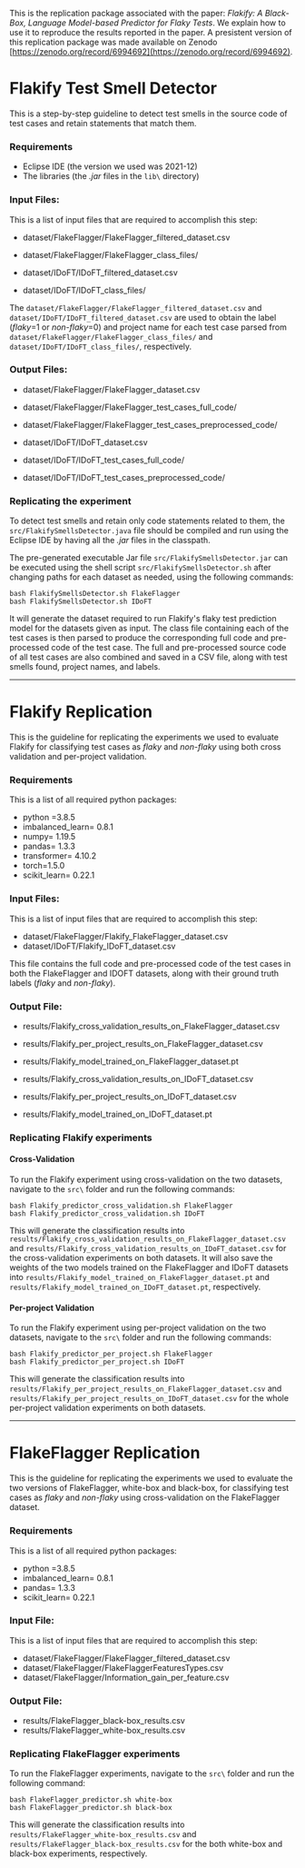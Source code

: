 This is the replication package associated with the paper: _Flakify: A Black-Box, Language Model-based Predictor for Flaky Tests_. We explain how to use it to reproduce the results reported in the paper. A presistent version of this replication package was made available on Zenodo [https://zenodo.org/record/6994692](https://zenodo.org/record/6994692).


# Flakify Test Smell Detector

This is a step-by-step guideline to detect test smells in the source code of test cases and retain statements that match them.

### Requirements
- Eclipse IDE (the version we used was 2021-12)
- The libraries (the _.jar_ files in the `lib\` directory) 

### Input Files:
This is a list of input files that are required to accomplish this step:
* dataset/FlakeFlagger/FlakeFlagger_filtered_dataset.csv
* dataset/FlakeFlagger/FlakeFlagger_class_files/

* dataset/IDoFT/IDoFT_filtered_dataset.csv
* dataset/IDoFT/IDoFT_class_files/

The `dataset/FlakeFlagger/FlakeFlagger_filtered_dataset.csv` and `dataset/IDoFT/IDoFT_filtered_dataset.csv` are used to obtain the label (_flaky_=1 or _non-flaky_=0) and project name for each test case parsed from  `dataset/FlakeFlagger/FlakeFlagger_class_files/` and `dataset/IDoFT/IDoFT_class_files/`, respectively.

### Output Files:
* dataset/FlakeFlagger/FlakeFlagger_dataset.csv
* dataset/FlakeFlagger/FlakeFlagger_test_cases_full_code/
* dataset/FlakeFlagger/FlakeFlagger_test_cases_preprocessed_code/

* dataset/IDoFT/IDoFT_dataset.csv
* dataset/IDoFT/IDoFT_test_cases_full_code/
* dataset/IDoFT/IDoFT_test_cases_preprocessed_code/

### Replicating the experiment
To detect test smells and retain only code statements related to them, the `src/FlakifySmellsDetector.java` file should be compiled and run using the Eclipse IDE by having all the _.jar_ files in the classpath. 

The pre-generated executable Jar file `src/FlakifySmellsDetector.jar` can be executed using the shell script `src/FlakifySmellsDetector.sh` after changing paths for each dataset as needed, using the following commands:

```console
bash FlakifySmellsDetector.sh FlakeFlagger
bash FlakifySmellsDetector.sh IDoFT
```

It will generate the dataset required to run Flakify's flaky test prediction model for the datasets given as input. The class file containing each of the test cases is then parsed to produce the corresponding full code and pre-processed code of the test case. The full and pre-processed source code of all test cases are also combined and saved in a CSV file, along with test smells found, project names, and labels.

---

# Flakify Replication

This is the guideline for replicating the experiments we used to evaluate Flakify for classifying test cases as _flaky_ and _non-flaky_ using both cross validation and per-project validation.

### Requirements
This is a list of all required python packages:
- python =3.8.5
- imbalanced_learn= 0.8.1
- numpy= 1.19.5
- pandas= 1.3.3
- transformer= 4.10.2
- torch=1.5.0
- scikit_learn= 0.22.1

### Input Files:
This is a list of input files that are required to accomplish this step:
* dataset/FlakeFlagger/Flakify_FlakeFlagger_dataset.csv
* dataset/IDoFT/Flakify_IDoFT_dataset.csv

This file contains the full code and pre-processed code of the test cases in both the FlakeFlagger and IDOFT datasets, along with their ground truth labels (_flaky_ and _non-flaky_).

### Output File:
* results/Flakify_cross_validation_results_on_FlakeFlagger_dataset.csv
* results/Flakify_per_project_results_on_FlakeFlagger_dataset.csv
* results/Flakify_model_trained_on_FlakeFlagger_dataset.pt

* results/Flakify_cross_validation_results_on_IDoFT_dataset.csv
* results/Flakify_per_project_results_on_IDoFT_dataset.csv
* results/Flakify_model_trained_on_IDoFT_dataset.pt

### Replicating Flakify experiments

#### Cross-Validation
To run the Flakify experiment using cross-validation on the two datasets, navigate to the `src\` folder and run the following commands:

```console
bash Flakify_predictor_cross_validation.sh FlakeFlagger
bash Flakify_predictor_cross_validation.sh IDoFT
```

This will generate the classification results into `results/Flakify_cross_validation_results_on_FlakeFlagger_dataset.csv` and `results/Flakify_cross_validation_results_on_IDoFT_dataset.csv` for the cross-validation experiments on both datasets. It will also save the weights of the two models trained on the FlakeFlagger and IDoFT datasets into `results/Flakify_model_trained_on_FlakeFlagger_dataset.pt` and `results/Flakify_model_trained_on_IDoFT_dataset.pt`, respectively. 

#### Per-project Validation
To run the Flakify experiment using per-project validation on the two datasets, navigate to the `src\` folder and run the following commands:

```console
bash Flakify_predictor_per_project.sh FlakeFlagger
bash Flakify_predictor_per_project.sh IDoFT
```

This will generate the classification results into `results/Flakify_per_project_results_on_FlakeFlagger_dataset.csv` and `results/Flakify_per_project_results_on_IDoFT_dataset.csv` for the whole per-project validation experiments on both datasets. 

---

# FlakeFlagger Replication

This is the guideline for replicating the experiments we used to evaluate the two versions of FlakeFlagger, white-box and black-box, for classifying test cases as _flaky_ and _non-flaky_ using cross-validation on the FlakeFlagger dataset.

### Requirements
This is a list of all required python packages:
- python =3.8.5
- imbalanced_learn= 0.8.1
- pandas= 1.3.3
- scikit_learn= 0.22.1

### Input File:
This is a list of input files that are required to accomplish this step:
* dataset/FlakeFlagger/FlakeFlagger_filtered_dataset.csv
* dataset/FlakeFlagger/FlakeFlaggerFeaturesTypes.csv
* dataset/FlakeFlagger/Information_gain_per_feature.csv

### Output File:
* results/FlakeFlagger_black-box_results.csv
* results/FlakeFlagger_white-box_results.csv

### Replicating FlakeFlagger experiments
To run the FlakeFlagger experiments, navigate to the `src\` folder and run the following command:

```console
bash FlakeFlagger_predictor.sh white-box
bash FlakeFlagger_predictor.sh black-box
```

This will generate the classification results into `results/FlakeFlagger_white-box_results.csv` and `results/FlakeFlagger_black-box_results.csv` for the both white-box and black-box experiments, respectively.
